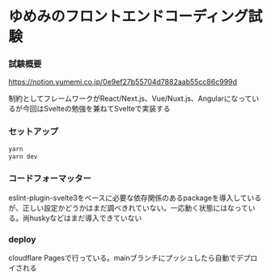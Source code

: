 # ゆめみのフロントエンドコーディング試験

### 試験概要
https://notion.yumemi.co.jp/0e9ef27b55704d7882aab55cc86c999d

制約としてフレームワークがReact/Next.js、Vue/Nuxt.js、Angularになっているが今回はSvelteの勉強を兼ねてSvelteで実装する

### セットアップ

```sh
yarn
yarn dev
```

### コードフォーマッター

eslint-plugin-svelte3をベースに必要な依存関係のあるpackageを導入しているが、正しい設定かどうかはまだ調べきれていない。一応動く状態にはなっている。尚huskyなどはまだ導入できていない

### deploy
cloudflare Pagesで行っている。mainブランチにプッシュしたら自動でデプロイされる